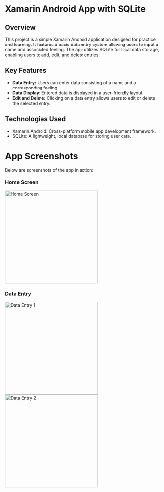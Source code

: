 
# Xamarin Android App with SQLite

## Overview

This project is a simple Xamarin Android application designed for practice and learning. It features a basic data entry system allowing users to input a name and associated feeling. The app utilizes SQLite for local data storage, enabling users to add, edit, and delete entries.

## Key Features

- **Data Entry:** Users can enter data consisting of a name and a corresponding feeling.
- **Data Display:** Entered data is displayed in a user-friendly layout.
- **Edit and Delete:** Clicking on a data entry allows users to edit or delete the selected entry.

## Technologies Used

- Xamarin.Android: Cross-platform mobile app development framework.
- SQLite: A lightweight, local database for storing user data.

# App Screenshots

Below are screenshots of the app in action:

### Home Screen
<img src="https://github.com/Amina-emmy/demoSQLite/assets/123076551/6ec17cea-16f4-483d-af68-680ccd0efebc" alt="Home Screen" width="300"/>

### Data Entry
<img src="https://github.com/Amina-emmy/demoSQLite/assets/123076551/813d9884-9866-4ddc-834a-a5f8512c3404" alt="Data Entry 1" width="300"/>
<img src="https://github.com/Amina-emmy/demoSQLite/assets/123076551/5156f6dc-1c4b-4a30-bca9-ceb4b81ff443" alt="Data Entry 2" width="300"/>
